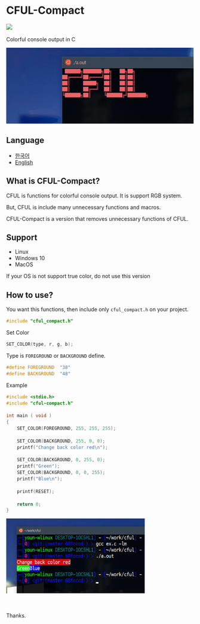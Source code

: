 # CFUL-Compact
![](https://flat.badgen.net/badge/Lang/C/blue)

Colorful console output in C

![](imgs/cful.gif)

## Language
  - [한국어](/README.ko.md)
  - [English](/README.md)



## What is CFUL-Compact?
CFUL is functions for colorful console output.
It is support RGB system.


But, CFUL is include many unnecessary functions and macros.


CFUL-Compact is a version that removes unnecessary functions of CFUL.


## Support
  - Linux
  - Windows 10
  - MacOS

If your OS is not support true color, do not use this version


## How to use?
You want this functions, then include only `cful_compact.h` on your project.

```c
#include "cful_compact.h"
```

Set Color

```c
SET_COLOR(type, r, g, b);
```

Type is `FOREGROUND` or `BACKGROUND` define.

```c
#define FOREGROUND  "38"
#define BACKGROUND  "48"
```


Example
```c
#include <stdio.h>
#include "cful-compact.h"

int main ( void )
{
    SET_COLOR(FOREGROUND, 255, 255, 255);

    SET_COLOR(BACKGROUND, 255, 0, 0);
    printf("Change back color red\n");
    
    SET_COLOR(BACKGROUND, 0, 255, 0);
    printf("Green");
    SET_COLOR(BACKGROUND, 0, 0, 255);
    printf("Blue\n");
    
    printf(RESET);
    
    return 0;
}
```
![](imgs/ex-2.png)

<br><br>
Thanks.
